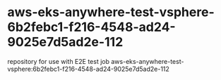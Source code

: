 # aws-eks-anywhere-test-vsphere-6b2febc1-f216-4548-ad24-9025e7d5ad2e-112
repository for use with E2E test job aws-eks-anywhere-test-vsphere:6b2febc1-f216-4548-ad24-9025e7d5ad2e-112
